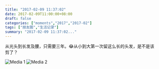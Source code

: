 ```yaml
---
title: "2017-02-09 11:37:02"
date: 2017-02-09T11:00:00+08:00
draft: false
categories: ["moments","2017","2017-02"]
tags: ["朋友圈","生活记录"]
summary: "2017-02-09 11:37:02..."
---
```


从光头到长发及腰，只需要三年。😂从小到大第一次留这么长的头发，是不是该剪了？

![Media 1](/Moments/photos/2017-02-09/201702091137020.jpg)
![Media 2](/Moments/photos/2017-02-09/201702091137021.jpg)

